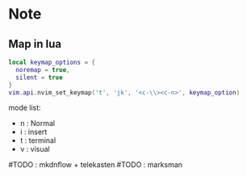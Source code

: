 # Note

## Map in lua

```lua
local keymap_options = {
  noremap = true,
  silent = true
}
vim.api.nvim_set_keymap('t', 'jk', '<c-\\><c-n>', keymap_option)
```
mode list:

- n : Normal
- i : insert
- t : terminal
- v : visual

#TODO : mkdnflow + telekasten
#TODO : marksman
